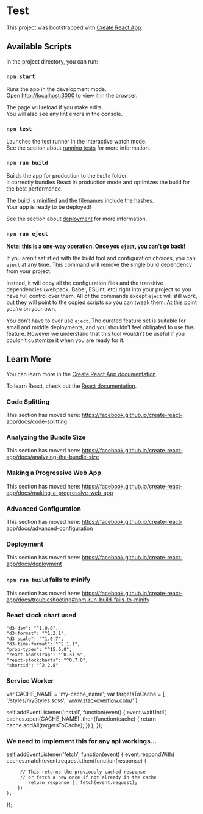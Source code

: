 # Test
This project was bootstrapped with [Create React App](https://github.com/facebook/create-react-app).

## Available Scripts

In the project directory, you can run:

### `npm start`

Runs the app in the development mode.<br />
Open [http://localhost:3000](http://localhost:3000) to view it in the browser.

The page will reload if you make edits.<br />
You will also see any lint errors in the console.

### `npm test`

Launches the test runner in the interactive watch mode.<br />
See the section about [running tests](https://facebook.github.io/create-react-app/docs/running-tests) for more information.

### `npm run build`

Builds the app for production to the `build` folder.<br />
It correctly bundles React in production mode and optimizes the build for the best performance.

The build is minified and the filenames include the hashes.<br />
Your app is ready to be deployed!

See the section about [deployment](https://facebook.github.io/create-react-app/docs/deployment) for more information.

### `npm run eject`

**Note: this is a one-way operation. Once you `eject`, you can’t go back!**

If you aren’t satisfied with the build tool and configuration choices, you can `eject` at any time. This command will remove the single build dependency from your project.

Instead, it will copy all the configuration files and the transitive dependencies (webpack, Babel, ESLint, etc) right into your project so you have full control over them. All of the commands except `eject` will still work, but they will point to the copied scripts so you can tweak them. At this point you’re on your own.

You don’t have to ever use `eject`. The curated feature set is suitable for small and middle deployments, and you shouldn’t feel obligated to use this feature. However we understand that this tool wouldn’t be useful if you couldn’t customize it when you are ready for it.

## Learn More

You can learn more in the [Create React App documentation](https://facebook.github.io/create-react-app/docs/getting-started).

To learn React, check out the [React documentation](https://reactjs.org/).

### Code Splitting

This section has moved here: https://facebook.github.io/create-react-app/docs/code-splitting

### Analyzing the Bundle Size

This section has moved here: https://facebook.github.io/create-react-app/docs/analyzing-the-bundle-size

### Making a Progressive Web App

This section has moved here: https://facebook.github.io/create-react-app/docs/making-a-progressive-web-app

### Advanced Configuration

This section has moved here: https://facebook.github.io/create-react-app/docs/advanced-configuration

### Deployment

This section has moved here: https://facebook.github.io/create-react-app/docs/deployment

### `npm run build` fails to minify
This section has moved here: https://facebook.github.io/create-react-app/docs/troubleshooting#npm-run-build-fails-to-minify


### React stock chart used
    "d3-dsv": "^1.0.8",
    "d3-format": "^1.2.1",
    "d3-scale": "^1.0.7",
    "d3-time-format": "^2.1.1",
    "prop-types": "^15.6.0",
    "react-bootstrap": "^0.31.5",
    "react-stockcharts": "^0.7.8",
    "shortid": "^2.2.8"

### Service Worker

var CACHE_NAME = 'my-cache_name';
var targetsToCache = [
  '/styles/myStyles.scss',
  'www.stackoverflow.com/'
];

self.addEventListener('install', function(event) {
  event.waitUntil(
    caches.open(CACHE_NAME)
      .then(function(cache) {
        return cache.addAll(targetsToCache);
      })
  );
});

### We need to implement this for any api workings...
self.addEventListener('fetch', function(event) {
    event.respondWith(
        caches.match(event.request).then(function(response) {

         // This returns the previously cached response 
         // or fetch a new once if not already in the cache
            return response || fetch(event.request);
        })
    );
});